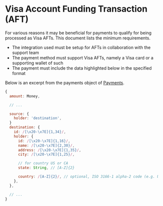 # Visa Account Funding Transaction (AFT)

For various reasons it may be beneficial for payments to qualify for being
processed as Visa AFTs. This document lists the minimum requirements.

- The integration used must be setup for AFTs in collaboration with the support
  team
- The payment method must support Visa AFTs, namely a Visa card or a supporting
  wallet of such
- The payment must include the data highlighted below in the specified format

Below is an excerpt from the payments object of [Payments](./index.md).

```javascript
{
  amount: Money,

  // ...

  source: {
    holder: 'destination',
  }
  destination: {
    id: /[\x20-\x7E]{1,34}/,
    holder: {
      id: /[\x20-\x7E]{1,16}/,
      name: /[\x20-\x7E]{2,30}/,
      address: /[\x20-\x7E]{1,35}/,
      city: /[\x20-\x7E]{1,25}/,

      // for country US or CA
      state: String, // [A-Z]{2}

      country: /[A-Z]{2}/, // optional, ISO 3166-1 alpha-2 code (e.g. US)
    },
  },

  // ...
}
```
